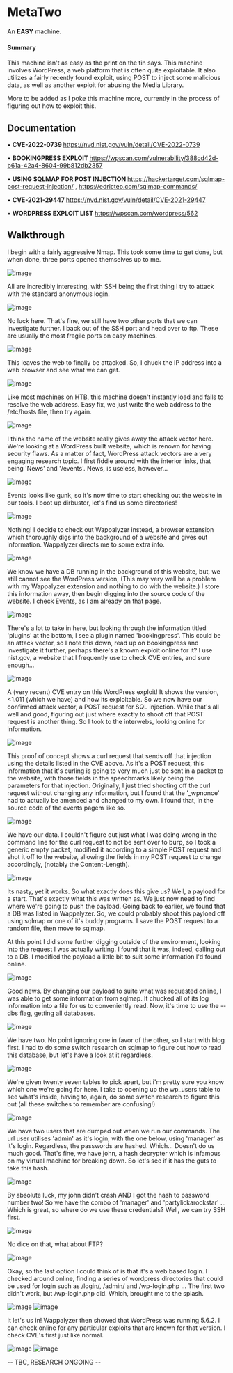 <h1> MetaTwo </h1>

An <b>EASY</b> machine.

<h4>Summary</h4>

This machine isn't as easy as the print on the tin says. This machine involves WordPress, a web platform that is often quite exploitable. It also utilizes a fairly recently found exploit, using POST to inject some malicious data, as well as another exploit for abusing the Media Library.


More to be added as I poke this machine more, currently in the process of figuring out how to exploit this.


<h2> Documentation </h2>

• <b> CVE-2022-0739 </b> https://nvd.nist.gov/vuln/detail/CVE-2022-0739

• <b> BOOKINGPRESS EXPLOIT </b> https://wpscan.com/vulnerability/388cd42d-b61a-42a4-8604-99b812db2357

• <b> USING SQLMAP FOR POST INJECTION </b> https://hackertarget.com/sqlmap-post-request-injection/ , https://edricteo.com/sqlmap-commands/

• <b> CVE-2021-29447 </b> https://nvd.nist.gov/vuln/detail/CVE-2021-29447

• <b> WORDPRESS EXPLOIT LIST </b> https://wpscan.com/wordpress/562

<h2> Walkthrough </h2>

I begin with a fairly aggressive Nmap. This took some time to get done, but when done, three ports opened themselves up to me.

![image](https://user-images.githubusercontent.com/115663211/199806271-3f6008c5-5725-42b0-a86e-e401cc60c056.png)

All are incredibly interesting, with SSH being the first thing I try to attack with the standard anonymous login.

![image](https://user-images.githubusercontent.com/115663211/199806452-fa01f296-4595-492a-9def-3fac2fc9eea7.png)

No luck here. That's fine, we still have two other ports that we can investigate further. I back out of the SSH port and head over to ftp. These are usually the most fragile ports on easy machines.

![image](https://user-images.githubusercontent.com/115663211/199807614-665ff024-50ca-47bd-a284-b5b579309ebb.png)

This leaves the web to finally be attacked. So, I chuck the IP address into a web browser and see what we can get.

![image](https://user-images.githubusercontent.com/115663211/199807728-018626e7-db53-441a-a79a-5c07a1c1c2ac.png)

Like most machines on HTB, this machine doesn't instantly load and fails to resolve the web address. Easy fix, we just write the web address to the /etc/hosts file, then try again.

![image](https://user-images.githubusercontent.com/115663211/199807969-bf11b2b6-b016-44f3-be33-6143d9f9aa92.png)

I think the name of the website really gives away the attack vector here. We're looking at a WordPress built website, which is renown for having security flaws. As a matter of fact, WordPress attack vectors are a very engaging research topic. I first fiddle around with the interior links, that being 'News' and '/events'. News, is useless, however...

![image](https://user-images.githubusercontent.com/115663211/199808269-1775f896-4f2b-4001-9509-e7cc15273078.png)

Events looks like gunk, so it's now time to start checking out the website in our tools. I boot up dirbuster, let's find us some directories!

![image](https://user-images.githubusercontent.com/115663211/199809538-1307422e-b654-4af8-9359-742cc804ff4b.png)

Nothing! I decide to check out Wappalyzer instead, a browser extension which thoroughly digs into the background of a website and gives out information. Wappalyzer directs me to some extra info.

![image](https://user-images.githubusercontent.com/115663211/199809740-6eae902b-3572-4c43-b196-a99f2ab876bf.png)

We know we have a DB running in the background of this website, but, we still cannot see the WordPress version, (This may very well be a problem with my Wappalyzer extension and nothing to do with the website.) I store this information away, then begin digging into the source code of the website. I check Events, as I am already on that page.

![image](https://user-images.githubusercontent.com/115663211/199810276-ae26b043-dda1-4ed1-abcb-f36dc392acdb.png)

There's a lot to take in here, but looking through the information titled 'plugins' at the bottom, I see a plugin named 'bookingpress'. This could be an attack vector, so I note this down, read up on bookingpress and investigate it further, perhaps there's a known exploit online for it? I use nist.gov, a website that I frequently use to check CVE entries, and sure enough...

![image](https://user-images.githubusercontent.com/115663211/199811025-8493a74b-ab67-4d3e-b4d3-d13b1e43fc8b.png)

A (very recent) CVE entry on this WordPress exploit! It shows the version, <1.011 (which we have) and how its exploitable. So we now have our confirmed attack vector, a POST request for SQL injection. While that's all well and good, figuring out just where exactly to shoot off that POST request is another thing. So I took to the interwebs, looking online for information.

![image](https://user-images.githubusercontent.com/115663211/199812493-7111a99d-837c-422d-a5c4-0ead50b2f6b5.png)

This proof of concept shows a curl request that sends off that injection using the details listed in the CVE above. As it's a POST request, this information that it's curling is going to very much just be sent in a packet to the website, with those fields in the speechmarks likely being the parameters for that injection. Originally, I just tried shooting off the curl request without changing any information, but I found that the '_wpnonce' had to actually be amended and changed to my own. I found that, in the source code of the events pagem like so.

![image](https://user-images.githubusercontent.com/115663211/199824650-bd0eecc2-14fd-41a2-963f-6c2cf7aaef3f.png)

We have our data. I couldn't figure out just what I was doing wrong in the command line for the curl request to not be sent over to burp, so I took a generic empty packet, modified it according to a simple POST request and shot it off to the website, allowing the fields in my POST request to change accordingly, (notably the Content-Length).

![image](https://user-images.githubusercontent.com/115663211/199826935-e90a0e3e-42f6-4984-91c0-bd0fae8c3c53.png)

Its nasty, yet it works. So what exactly does this give us? Well, a payload for a start. That's exactly what this was written as. We just now need to find where we're going to push the payload. Going back to earlier, we found that a DB was listed in Wappalyzer. So, we could probably shoot this payload off using sqlmap or one of it's buddy programs. I save the POST request to a random file, then move to sqlmap.

At this point I did some further digging outside of the environment, looking into the request I was actually writing. I found that it was, indeed, calling out to a DB. I modified the payload a little bit to suit some information I'd found online.

![image](https://user-images.githubusercontent.com/115663211/199828517-8689bea0-3f54-48a4-a610-ba1aeccec87f.png)

Good news. By changing our payload to suite what was requested online, I was able to get some information from sqlmap. It chucked all of its log information into a file for us to conveniently read. Now, it's time to use the --dbs flag, getting all databases.

![image](https://user-images.githubusercontent.com/115663211/199828846-3df6ab64-2030-4f27-af2b-a7a0f1c0e144.png)

We have two. No point ignoring one in favor of the other, so I start with blog first. I had to do some switch research on sqlmap to figure out how to read this database, but let's have a look at it regardless.

![image](https://user-images.githubusercontent.com/115663211/199829725-ee180808-fff9-4db0-a16d-cfcb6940ffa3.png)

We're given twenty seven tables to pick apart, but i'm pretty sure you know which one we're going for here. I take to opening up the wp_users table to see what's inside, having to, again, do some switch research to figure this out (all these switches to remember are confusing!)

![image](https://user-images.githubusercontent.com/115663211/199830101-dac189eb-5d71-4194-a46c-13d2a7639002.png)

We have two users that are dumped out when we run our commands. The url user utilises 'admin' as it's login, with the one below, <blank> using 'manager' as it's login. Regardless, the passwords are hashed. Which... Doesn't do us much good. That's fine, we have john, a hash decrypter which is infamous on my virtual machine for breaking down. So let's see if it has the guts to take this hash.
  
![image](https://user-images.githubusercontent.com/115663211/199831013-3cc7cce7-e76d-4e6a-9610-d3af5bc81996.png)

By absolute luck, my john didn't crash AND I got the hash to password number two! So we have the combo of 'manager' and 'partylickarockstar' ... Which is great, so where do we use these credentials? Well, we can try SSH first.

![image](https://user-images.githubusercontent.com/115663211/199831587-e76d80ef-0455-4d14-a691-447fb118a253.png)

No dice on that, what about FTP?

![image](https://user-images.githubusercontent.com/115663211/199831737-96948f7c-cffb-484a-9ba5-8e4ca3afd1e2.png)

Okay, so the last option I could think of is that it's a web based login. I checked around online, finding a series of wordpress directories that could be used for login such as /login/, /admin/ and /wp-login.php ... The first two didn't work, but /wp-login.php did. Which, brought me to the splash.

![image](https://user-images.githubusercontent.com/115663211/199832071-32c8c66e-c5f0-4d2d-94f3-6def74dd0213.png)
![image](https://user-images.githubusercontent.com/115663211/199832114-514ea20d-0d0b-4600-9e78-78dd1e720c7a.png)

It let's us in! Wappalyzer then showed that WordPress was running 5.6.2. I can check online for any particular exploits that are known for that version. I check CVE's first just like normal.

![image](https://user-images.githubusercontent.com/115663211/199832760-c37c22dc-48a8-4a10-ba81-9aa9c1189dda.png)
![image](https://user-images.githubusercontent.com/115663211/199832898-af85aa43-5aab-44c7-984a-cf5c196f4f8f.png)

-- TBC, RESEARCH ONGOING --
